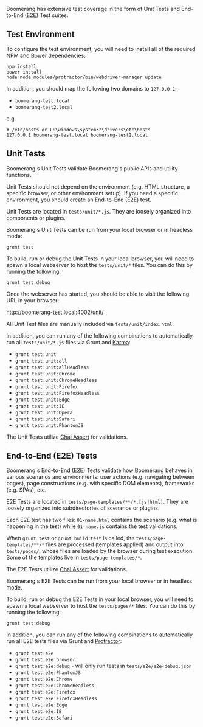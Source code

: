Boomerang has extensive test coverage in the form of Unit Tests and End-to-End (E2E)
Test suites.

## Test Environment

To configure the test environment, you will need to install all of the required
NPM and Bower dependencies:

```
npm install
bower install
node node_modules/protractor/bin/webdriver-manager update
```

In addition, you should map the following two domains to `127.0.0.1`:

* `boomerang-test.local`
* `boomerang-test2.local`

e.g.

```
# /etc/hosts or C:\windows\system32\drivers\etc\hosts
127.0.0.1 boomerang-test.local boomerang-test2.local
```

## Unit Tests

Boomerang's Unit Tests validate Boomerang's public APIs and utility functions.

Unit Tests should not depend on the environment (e.g. HTML structure, a specific
browser, or other environment setup).  If you need a specific environment, you
should create an End-to-End (E2E) test.

Unit Tests are located in `tests/unit/*.js`.  They are loosely organized into
components or plugins.

Boomerang's Unit Tests can be run from your local browser or in headless mode:

```
grunt test
```

To build, run or debug the Unit Tests in your local browser, you will need to spawn
a local webserver to host the `tests/unit/*` files.  You can do this by running
the following:

```
grunt test:debug
```

Once the webserver has started, you should be able to visit the following URL
in your browser:

http://boomerang-test.local:4002/unit/

All Unit Test files are manually included via `tests/unit/index.html`.

In addition, you can run any of the following combinations to automatically run
all `tests/unit/*.js` files via Grunt and [Karma](https://karma-runner.github.io/):

* `grunt test:unit`
* `grunt test:unit:all`
* `grunt test:unit:allHeadless`
* `grunt test:unit:Chrome`
* `grunt test:unit:ChromeHeadless`
* `grunt test:unit:Firefox`
* `grunt test:unit:FirefoxHeadless`
* `grunt test:unit:Edge`
* `grunt test:unit:IE`
* `grunt test:unit:Opera`
* `grunt test:unit:Safari`
* `grunt test:unit:PhantomJS`

The Unit Tests utilize [Chai Assert](http://www.chaijs.com/api/assert/) for validations.

## End-to-End (E2E) Tests

Boomerang's End-to-End (E2E) Tests validate how Boomerang behaves in various
scenarios and environments: user actions (e.g. navigating between pages), page
constructions (e.g. with specific DOM elements), frameworks (e.g. SPAs), etc.

E2E Tests are located in `tests/page-templates/**/*.[js|html]`.  They are loosely organized into
subdirectories of scenarios or plugins.

Each E2E test has two files: `01-name.html` contains the scenario (e.g. what is happening
in the test) while `01-name.js` contains the test validations.

When `grunt test` or `grunt build:test` is called, the `tests/page-templates/**/*`
files are processed (templates applied) and output into `tests/pages/`, whose
files are loaded by the browser during test execution.  Some of the templates live in `tests/page-templates/*`.

The E2E Tests utilize [Chai Assert](http://www.chaijs.com/api/assert/) for validations.

Boomerang's E2E Tests can be run from your local browser or in headless mode.

To build, run or debug the E2E Tests in your local browser, you will need to spawn
a local webserver to host the `tests/pages/*` files.  You can do this by running
the following:

```
grunt test:debug
```

In addition, you can run any of the following combinations to automatically run
all E2E tests files via Grunt and [Protractor](https://www.protractortest.org/):

* `grunt test:e2e`
* `grunt test:e2e:browser`
* `grunt test:e2e:debug` - will only run tests in `tests/e2e/e2e-debug.json`
* `grunt test:e2e:PhantomJS`
* `grunt test:e2e:Chrome`
* `grunt test:e2e:ChromeHeadless`
* `grunt test:e2e:Firefox`
* `grunt test:e2e:FirefoxHeadless`
* `grunt test:e2e:Edge`
* `grunt test:e2e:IE`
* `grunt test:e2e:Safari`
